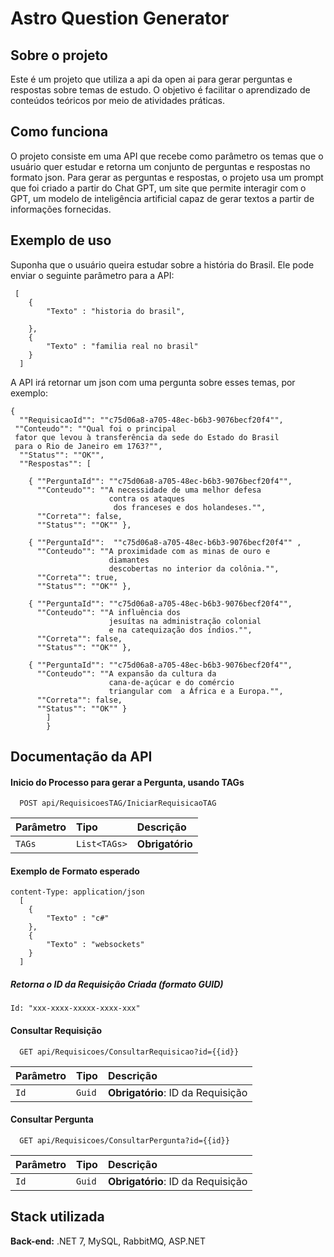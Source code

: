 # Astro Question Generator

## Sobre o projeto

Este é um projeto que utiliza a api da open ai para gerar perguntas e respostas sobre temas de estudo. O objetivo é facilitar o aprendizado de conteúdos teóricos por meio de atividades práticas.

## Como funciona

O projeto consiste em uma API que recebe como parâmetro os temas que o usuário quer estudar e retorna um conjunto de perguntas e respostas no formato json. Para gerar as perguntas e respostas, o projeto usa um prompt que foi criado a partir do Chat GPT, um site que permite interagir com o GPT, um modelo de inteligência artificial capaz de gerar textos a partir de informações fornecidas.

## Exemplo de uso

Suponha que o usuário queira estudar sobre a história do Brasil. Ele pode enviar o seguinte parâmetro para a API:

```
 [
    {
        "Texto" : "historia do brasil",
    
    },
    {
        "Texto" : "familia real no brasil"
    }
  ]
  ```
A API irá retornar um json com uma pergunta sobre esses temas, por exemplo:

```
{ 
  ""RequisicaoId"": ""c75d06a8-a705-48ec-b6b3-9076becf20f4"",
 ""Conteudo"": ""Qual foi o principal 
 fator que levou à transferência da sede do Estado do Brasil 
 para o Rio de Janeiro em 1763?"",
  ""Status"": ""OK"", 
  ""Respostas"": [ 

    { ""PerguntaId"": ""c75d06a8-a705-48ec-b6b3-9076becf20f4"",
      ""Conteudo"": ""A necessidade de uma melhor defesa 
                      contra os ataques
                       dos franceses e dos holandeses."",
      ""Correta"": false, 
      ""Status"": ""OK"" },

    { ""PerguntaId"":  ""c75d06a8-a705-48ec-b6b3-9076becf20f4"" ,
      ""Conteudo"": ""A proximidade com as minas de ouro e   
                      diamantes 
                      descobertas no interior da colônia."", 
      ""Correta"": true,
      ""Status"": ""OK"" },

    { ""PerguntaId"": ""c75d06a8-a705-48ec-b6b3-9076becf20f4"",
      ""Conteudo"": ""A influência dos 
                      jesuítas na administração colonial 
                      e na catequização dos índios."",
      ""Correta"": false, 
      ""Status"": ""OK"" },

    { ""PerguntaId"": ""c75d06a8-a705-48ec-b6b3-9076becf20f4"", 
      ""Conteudo"": ""A expansão da cultura da 
                      cana-de-açúcar e do comércio
                      triangular com  a África e a Europa."", 
      ""Correta"": false, 
      ""Status"": ""OK"" } 
        ] 
        }
```
## Documentação da API


#### Inicio do Processo para gerar a Pergunta, usando TAGs

```http
  POST api/RequisicoesTAG/IniciarRequisicaoTAG 

```

| Parâmetro   | Tipo       | Descrição                                   |
| :---------- | :--------- | :------------------------------------------ |
| `TAGs`      | `List<TAGs>` | **Obrigatório** |

#### Exemplo de Formato esperado
```
content-Type: application/json
  [
    {
        "Texto" : "c#"
    },
    {
        "Texto" : "websockets"
    }
  ]

```

##### Retorna o ID da Requisição Criada (formato GUID)
```
Id: "xxx-xxxx-xxxxx-xxxx-xxx"
```

#### Consultar Requisição

```http
  GET api/Requisicoes/ConsultarRequisicao?id={{id}}

```
| Parâmetro   | Tipo       | Descrição                                   |
| :---------- | :--------- | :------------------------------------------ |
| `Id`      | `Guid` | **Obrigatório**: ID da Requisição |

#### Consultar Pergunta

```http
  GET api/Requisicoes/ConsultarPergunta?id={{id}}
```
| Parâmetro   | Tipo       | Descrição                                   |
| :---------- | :--------- | :------------------------------------------ |
| `Id`      | `Guid` | **Obrigatório**: ID da Requisição |

## Stack utilizada

**Back-end:** .NET 7, MySQL, RabbitMQ, ASP.NET

